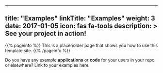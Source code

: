 
---
title: "Examples"
linkTitle: "Examples"
weight: 3
date: 2017-01-05
icon: fas fa-tools
description: >
  See your project in action!
---

{{% pageinfo %}}
This is a placeholder page that shows you how to use this template site.
{{% /pageinfo %}}

Do you have any example **applications** or **code** for your users in your repo or elsewhere? Link to your examples here.


